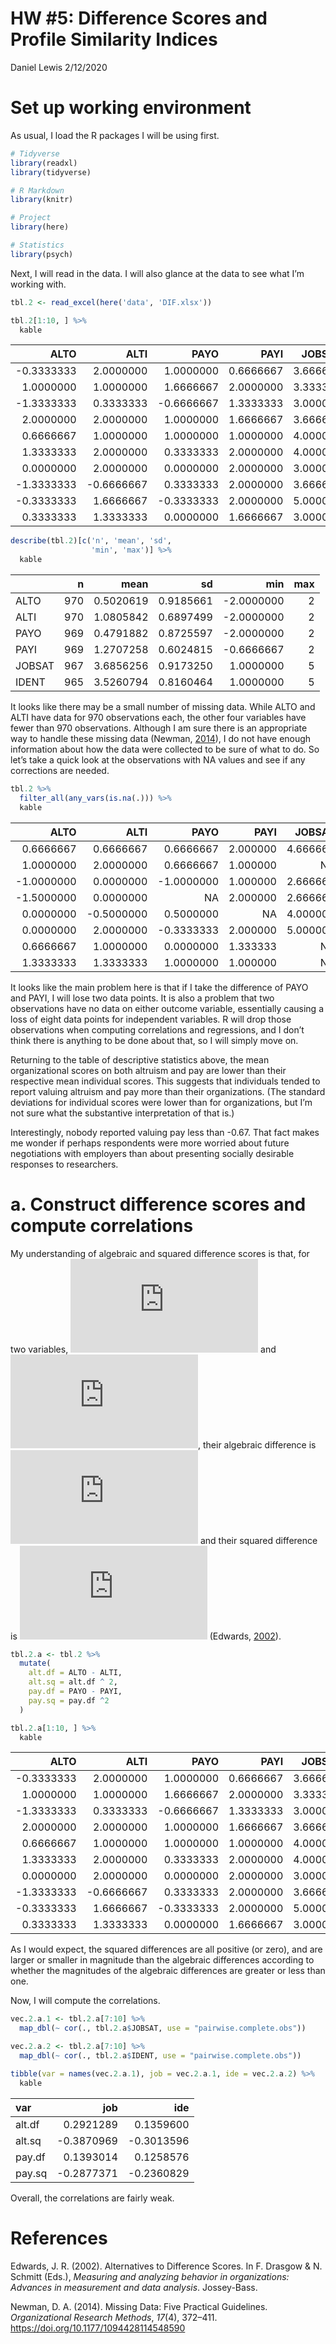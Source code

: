 HW \#5: Difference Scores and Profile Similarity Indices
================
Daniel Lewis
2/12/2020

# Set up working environment

As usual, I load the R packages I will be using first.

``` r
# Tidyverse
library(readxl)
library(tidyverse)

# R Markdown
library(knitr)

# Project
library(here)

# Statistics
library(psych)
```

Next, I will read in the data. I will also glance at the data to see
what I’m working with.

``` r
tbl.2 <- read_excel(here('data', 'DIF.xlsx'))

tbl.2[1:10, ] %>%
  kable
```

|        ALTO |        ALTI |        PAYO |      PAYI |   JOBSAT |    IDENT |
| ----------: | ----------: | ----------: | --------: | -------: | -------: |
| \-0.3333333 |   2.0000000 |   1.0000000 | 0.6666667 | 3.666667 | 4.166667 |
|   1.0000000 |   1.0000000 |   1.6666667 | 2.0000000 | 3.333333 | 2.166667 |
| \-1.3333333 |   0.3333333 | \-0.6666667 | 1.3333333 | 3.000000 | 1.833333 |
|   2.0000000 |   2.0000000 |   1.0000000 | 1.6666667 | 3.666667 | 2.166667 |
|   0.6666667 |   1.0000000 |   1.0000000 | 1.0000000 | 4.000000 | 3.666667 |
|   1.3333333 |   2.0000000 |   0.3333333 | 2.0000000 | 4.000000 | 4.333333 |
|   0.0000000 |   2.0000000 |   0.0000000 | 2.0000000 | 3.000000 | 3.666667 |
| \-1.3333333 | \-0.6666667 |   0.3333333 | 2.0000000 | 3.666667 | 2.333333 |
| \-0.3333333 |   1.6666667 | \-0.3333333 | 2.0000000 | 5.000000 | 3.833333 |
|   0.3333333 |   1.3333333 |   0.0000000 | 1.6666667 | 3.000000 | 3.000000 |

``` r
describe(tbl.2)[c('n', 'mean', 'sd',
                  'min', 'max')] %>%
  kable
```

|        |   n |      mean |        sd |         min | max |
| ------ | --: | --------: | --------: | ----------: | --: |
| ALTO   | 970 | 0.5020619 | 0.9185661 | \-2.0000000 |   2 |
| ALTI   | 970 | 1.0805842 | 0.6897499 | \-2.0000000 |   2 |
| PAYO   | 969 | 0.4791882 | 0.8725597 | \-2.0000000 |   2 |
| PAYI   | 969 | 1.2707258 | 0.6024815 | \-0.6666667 |   2 |
| JOBSAT | 967 | 3.6856256 | 0.9173250 |   1.0000000 |   5 |
| IDENT  | 965 | 3.5260794 | 0.8160464 |   1.0000000 |   5 |

It looks like there may be a small number of missing data. While ALTO
and ALTI have data for 970 observations each, the other four variables
have fewer than 970 observations. Although I am sure there is an
appropriate way to handle these missing data (Newman,
[2014](#ref-newmanMissingDataFive2014)), I do not have enough
information about how the data were collected to be sure of what to do.
So let’s take a quick look at the observations with NA values and see if
any corrections are needed.

``` r
tbl.2 %>%
  filter_all(any_vars(is.na(.))) %>%
  kable
```

|        ALTO |        ALTI |        PAYO |     PAYI |   JOBSAT |    IDENT |
| ----------: | ----------: | ----------: | -------: | -------: | -------: |
|   0.6666667 |   0.6666667 |   0.6666667 | 2.000000 | 4.666667 |       NA |
|   1.0000000 |   2.0000000 |   0.6666667 | 1.000000 |       NA |       NA |
| \-1.0000000 |   0.0000000 | \-1.0000000 | 1.000000 | 2.666667 |       NA |
| \-1.5000000 |   0.0000000 |          NA | 2.000000 | 2.666667 | 1.400000 |
|   0.0000000 | \-0.5000000 |   0.5000000 |       NA | 4.000000 | 3.333333 |
|   0.0000000 |   2.0000000 | \-0.3333333 | 2.000000 | 5.000000 |       NA |
|   0.6666667 |   1.0000000 |   0.0000000 | 1.333333 |       NA |       NA |
|   1.3333333 |   1.3333333 |   1.0000000 | 1.000000 |       NA | 4.166667 |

It looks like the main problem here is that if I take the difference of
PAYO and PAYI, I will lose two data points. It is also a problem that
two observations have no data on either outcome variable, essentially
causing a loss of eight data points for independent variables. R will
drop those observations when computing correlations and regressions, and
I don’t think there is anything to be done about that, so I will simply
move on.

Returning to the table of descriptive statistics above, the mean
organizational scores on both altruism and pay are lower than their
respective mean individual scores. This suggests that individuals tended
to report valuing altruism and pay more than their organizations. (The
standard deviations for individual scores were lower than for
organizations, but I’m not sure what the substantive interpretation of
that is.)

Interestingly, nobody reported valuing pay less than -0.67. That fact
makes me wonder if perhaps respondents were more worried about future
negotiations with employers than about presenting socially desirable
responses to researchers.

# a. Construct difference scores and compute correlations

My understanding of algebraic and squared difference scores is that, for
two variables, ![X](https://latex.codecogs.com/png.latex?X "X") and
![Y](https://latex.codecogs.com/png.latex?Y "Y"), their algebraic
difference is ![X - Y](https://latex.codecogs.com/png.latex?X%20-%20Y
"X - Y") and their squared difference is
![(X-Y)^2](https://latex.codecogs.com/png.latex?%28X-Y%29%5E2 "(X-Y)^2")
(Edwards, [2002](#ref-edwards2002maabioaimada)).

``` r
tbl.2.a <- tbl.2 %>%
  mutate(
    alt.df = ALTO - ALTI,
    alt.sq = alt.df ^ 2,
    pay.df = PAYO - PAYI,
    pay.sq = pay.df ^2
  )

tbl.2.a[1:10, ] %>%
  kable
```

|        ALTO |        ALTI |        PAYO |      PAYI |   JOBSAT |    IDENT |      alt.df |    alt.sq |      pay.df |    pay.sq |
| ----------: | ----------: | ----------: | --------: | -------: | -------: | ----------: | --------: | ----------: | --------: |
| \-0.3333333 |   2.0000000 |   1.0000000 | 0.6666667 | 3.666667 | 4.166667 | \-2.3333333 | 5.4444444 |   0.3333333 | 0.1111111 |
|   1.0000000 |   1.0000000 |   1.6666667 | 2.0000000 | 3.333333 | 2.166667 |   0.0000000 | 0.0000000 | \-0.3333333 | 0.1111111 |
| \-1.3333333 |   0.3333333 | \-0.6666667 | 1.3333333 | 3.000000 | 1.833333 | \-1.6666667 | 2.7777778 | \-2.0000000 | 4.0000000 |
|   2.0000000 |   2.0000000 |   1.0000000 | 1.6666667 | 3.666667 | 2.166667 |   0.0000000 | 0.0000000 | \-0.6666667 | 0.4444444 |
|   0.6666667 |   1.0000000 |   1.0000000 | 1.0000000 | 4.000000 | 3.666667 | \-0.3333333 | 0.1111111 |   0.0000000 | 0.0000000 |
|   1.3333333 |   2.0000000 |   0.3333333 | 2.0000000 | 4.000000 | 4.333333 | \-0.6666667 | 0.4444444 | \-1.6666667 | 2.7777778 |
|   0.0000000 |   2.0000000 |   0.0000000 | 2.0000000 | 3.000000 | 3.666667 | \-2.0000000 | 4.0000000 | \-2.0000000 | 4.0000000 |
| \-1.3333333 | \-0.6666667 |   0.3333333 | 2.0000000 | 3.666667 | 2.333333 | \-0.6666667 | 0.4444444 | \-1.6666667 | 2.7777778 |
| \-0.3333333 |   1.6666667 | \-0.3333333 | 2.0000000 | 5.000000 | 3.833333 | \-2.0000000 | 4.0000000 | \-2.3333333 | 5.4444444 |
|   0.3333333 |   1.3333333 |   0.0000000 | 1.6666667 | 3.000000 | 3.000000 | \-1.0000000 | 1.0000000 | \-1.6666667 | 2.7777778 |

As I would expect, the squared differences are all positive (or zero),
and are larger or smaller in magnitude than the algebraic differences
according to whether the magnitudes of the algebraic differences are
greater or less than one.

Now, I will compute the correlations.

``` r
vec.2.a.1 <- tbl.2.a[7:10] %>%
  map_dbl(~ cor(., tbl.2.a$JOBSAT, use = "pairwise.complete.obs"))

vec.2.a.2 <- tbl.2.a[7:10] %>%
  map_dbl(~ cor(., tbl.2.a$IDENT, use = "pairwise.complete.obs"))

tibble(var = names(vec.2.a.1), job = vec.2.a.1, ide = vec.2.a.2) %>%
  kable
```

| var    |         job |         ide |
| :----- | ----------: | ----------: |
| alt.df |   0.2921289 |   0.1359600 |
| alt.sq | \-0.3870969 | \-0.3013596 |
| pay.df |   0.1393014 |   0.1258576 |
| pay.sq | \-0.2877371 | \-0.2360829 |

Overall, the correlations are fairly weak.

# References

<div id="refs" class="references">

<div id="ref-edwards2002maabioaimada">

Edwards, J. R. (2002). Alternatives to Difference Scores. In F. Drasgow
& N. Schmitt (Eds.), *Measuring and analyzing behavior in organizations:
Advances in measurement and data analysis*. Jossey-Bass.

</div>

<div id="ref-newmanMissingDataFive2014">

Newman, D. A. (2014). Missing Data: Five Practical Guidelines.
*Organizational Research Methods*, *17*(4), 372–411.
<https://doi.org/10.1177/1094428114548590>

</div>

</div>
